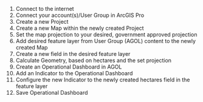1. Connect to the internet
2. Connect your account(s)/User Group in ArcGIS Pro
3. Create a new Project
4. Create a new Map within the newly created Project
5. Set the map projection to your desired, government approved projection
6. Add desired feature layer from User Group (AGOL) content to the newly created Map
7. Create a new field in the desired feature layer
8. Calculate Geometry, based on hectares and the set projection
9. Create an Operational Dashboard in AGOL
10. Add an Indicator to the Operational Dashboard
11. Configure the new Indicator to the newly created hectares field in the feature layer
12. Save Operational Dashboard